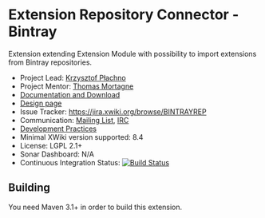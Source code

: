 # Extension Repository Connector - Bintray
Extension extending Extension Module with possibility to import extensions from Bintray repositories.

* Project Lead: [Krzysztof Płachno](http://www.xwiki.org/xwiki/bin/view/XWiki/cristof_p)
* Project Mentor: [Thomas Mortagne](http://www.xwiki.org/xwiki/bin/view/XWiki/ThomasMortagne)
* [Documentation and Download](http://extensions.xwiki.org/xwiki/bin/view/Extension/Extension%20Repository%20Connector%20-%20Bintray/) 
* [Design page](http://design.xwiki.org/xwiki/bin/view/Proposal/MoreextensionrepositoriesArtifactoryBintray)
* Issue Tracker: https://jira.xwiki.org/browse/BINTRAYREP
* Communication: [Mailing List](http://dev.xwiki.org/xwiki/bin/view/Community/MailingLists), [IRC]( http://dev.xwiki.org/xwiki/bin/view/Community/IRC)
* [Development Practices](http://dev.xwiki.org)
* Minimal XWiki version supported: 8.4
* License: LGPL 2.1+
* Sonar Dashboard: N/A
* Continuous Integration Status: [![Build Status](http://ci.xwiki.org/job/XWiki%20Contrib/job/repository-bintray/job/master/badge/icon)](http://ci.xwiki.org/job/XWiki%20Contrib/job/repository-bintray/job/master/)


## Building

You need Maven 3.1+ in order to build this extension.